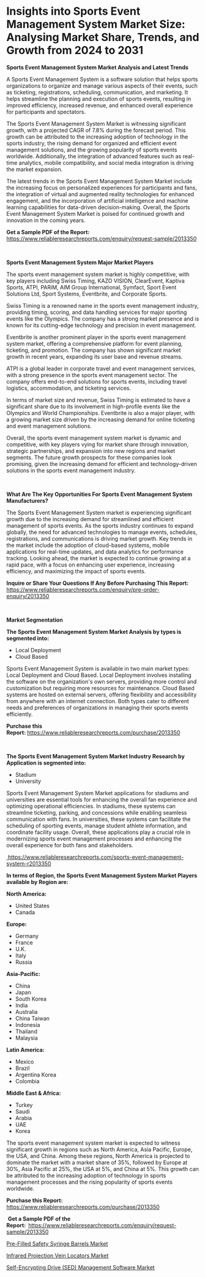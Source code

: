 <p><h1>Insights into Sports Event Management System Market Size: Analysing Market Share, Trends, and Growth from 2024 to 2031</h1></p><p><strong>Sports Event Management System Market Analysis and Latest Trends</strong></p>
<p><p>A Sports Event Management System is a software solution that helps sports organizations to organize and manage various aspects of their events, such as ticketing, registrations, scheduling, communication, and marketing. It helps streamline the planning and execution of sports events, resulting in improved efficiency, increased revenue, and enhanced overall experience for participants and spectators.</p><p>The Sports Event Management System Market is witnessing significant growth, with a projected CAGR of 7.8% during the forecast period. This growth can be attributed to the increasing adoption of technology in the sports industry, the rising demand for organized and efficient event management solutions, and the growing popularity of sports events worldwide. Additionally, the integration of advanced features such as real-time analytics, mobile compatibility, and social media integration is driving the market expansion.</p><p>The latest trends in the Sports Event Management System Market include the increasing focus on personalized experiences for participants and fans, the integration of virtual and augmented reality technologies for enhanced engagement, and the incorporation of artificial intelligence and machine learning capabilities for data-driven decision-making. Overall, the Sports Event Management System Market is poised for continued growth and innovation in the coming years.</p></p>
<p><strong>Get a Sample PDF of the Report:&nbsp;</strong> <a href="https://www.reliableresearchreports.com/enquiry/request-sample/2013350">https://www.reliableresearchreports.com/enquiry/request-sample/2013350</a></p>
<p>&nbsp;</p>
<p><strong>Sports Event Management System Major Market Players</strong></p>
<p><p>The sports event management system market is highly competitive, with key players including Swiss Timing, KAZO VISION, ClearEvent, Kaptiva Sports, ATPI, PARiM, AIM Group International, Symfact, Sport Event Solutions Ltd, Sport Systems, Eventbrite, and Corporate Sports.</p><p>Swiss Timing is a renowned name in the sports event management industry, providing timing, scoring, and data handling services for major sporting events like the Olympics. The company has a strong market presence and is known for its cutting-edge technology and precision in event management.</p><p>Eventbrite is another prominent player in the sports event management system market, offering a comprehensive platform for event planning, ticketing, and promotion. The company has shown significant market growth in recent years, expanding its user base and revenue streams.</p><p>ATPI is a global leader in corporate travel and event management services, with a strong presence in the sports event management sector. The company offers end-to-end solutions for sports events, including travel logistics, accommodation, and ticketing services.</p><p>In terms of market size and revenue, Swiss Timing is estimated to have a significant share due to its involvement in high-profile events like the Olympics and World Championships. Eventbrite is also a major player, with a growing market size driven by the increasing demand for online ticketing and event management solutions.</p><p>Overall, the sports event management system market is dynamic and competitive, with key players vying for market share through innovation, strategic partnerships, and expansion into new regions and market segments. The future growth prospects for these companies look promising, given the increasing demand for efficient and technology-driven solutions in the sports event management industry.</p></p>
<p>&nbsp;</p>
<p><strong>What Are The Key Opportunities For Sports Event Management System Manufacturers?</strong></p>
<p><p>The Sports Event Management System market is experiencing significant growth due to the increasing demand for streamlined and efficient management of sports events. As the sports industry continues to expand globally, the need for advanced technologies to manage events, schedules, registrations, and communications is driving market growth. Key trends in the market include the adoption of cloud-based systems, mobile applications for real-time updates, and data analytics for performance tracking. Looking ahead, the market is expected to continue growing at a rapid pace, with a focus on enhancing user experience, increasing efficiency, and maximizing the impact of sports events.</p></p>
<p><strong>Inquire or Share Your Questions If Any Before Purchasing This Report:</strong> <a href="https://www.reliableresearchreports.com/enquiry/pre-order-enquiry/2013350">https://www.reliableresearchreports.com/enquiry/pre-order-enquiry/2013350</a></p>
<p>&nbsp;</p>
<p><strong>Market Segmentation</strong></p>
<p><strong>The Sports Event Management System Market Analysis by types is segmented into:</strong></p>
<p><ul><li>Local Deployment</li><li>Cloud Based</li></ul></p>
<p><p>Sports Event Management System is available in two main market types: Local Deployment and Cloud Based. Local Deployment involves installing the software on the organization's own servers, providing more control and customization but requiring more resources for maintenance. Cloud Based systems are hosted on external servers, offering flexibility and accessibility from anywhere with an internet connection. Both types cater to different needs and preferences of organizations in managing their sports events efficiently.</p></p>
<p><strong>Purchase this Report:&nbsp;</strong><a href="https://www.reliableresearchreports.com/purchase/2013350">https://www.reliableresearchreports.com/purchase/2013350</a></p>
<p>&nbsp;</p>
<p><strong>The Sports Event Management System Market Industry Research by Application is segmented into:</strong></p>
<p><ul><li>Stadium</li><li>University</li></ul></p>
<p><p>Sports Event Management System Market applications for stadiums and universities are essential tools for enhancing the overall fan experience and optimizing operational efficiencies. In stadiums, these systems can streamline ticketing, parking, and concessions while enabling seamless communication with fans. In universities, these systems can facilitate the scheduling of sporting events, manage student athlete information, and coordinate facility usage. Overall, these applications play a crucial role in modernizing sports event management processes and enhancing the overall experience for both fans and stakeholders.</p></p>
<p><a href="https://www.reliableresearchreports.com/sports-event-management-system-r2013350">&nbsp;https://www.reliableresearchreports.com/sports-event-management-system-r2013350</a></p>
<p><strong>In terms of Region, the Sports Event Management System Market Players available by Region are:</strong></p>
<p>
    <p> <strong> North America: </strong>
        <ul>
            <li>United States</li>
            <li>Canada</li>
        </ul>
        </p> 
    <p> <strong> Europe: </strong>
        <ul>
            <li>Germany</li>
            <li>France</li>
            <li>U.K.</li>
            <li>Italy</li>
            <li>Russia</li>
        </ul>
        </p> 
    <p> <strong> Asia-Pacific: </strong>
        <ul>
            <li>China</li>
            <li>Japan</li>
            <li>South Korea</li>
            <li>India</li>
            <li>Australia</li>
            <li>China Taiwan</li>
            <li>Indonesia</li>
            <li>Thailand</li>
            <li>Malaysia</li>
        </ul>
        </p> 
    <p> <strong> Latin America: </strong>
        <ul>
            <li>Mexico</li>
            <li>Brazil</li>
            <li>Argentina Korea</li>
            <li>Colombia</li>
        </ul>
        </p> 
    <p> <strong> Middle East & Africa: </strong>
        <ul>
            <li>Turkey</li>
            <li>Saudi</li>
            <li>Arabia</li>
            <li>UAE</li>
            <li>Korea</li>
        </ul>
    </p>
    </p>
<p><p>The sports event management system market is expected to witness significant growth in regions such as North America, Asia Pacific, Europe, the USA, and China. Among these regions, North America is projected to dominate the market with a market share of 35%, followed by Europe at 30%, Asia Pacific at 25%, the USA at 5%, and China at 5%. This growth can be attributed to the increasing adoption of technology in sports management processes and the rising popularity of sports events worldwide.</p></p>
<p><strong>Purchase this Report: </strong><a href="https://www.reliableresearchreports.com/purchase/2013350">https://www.reliableresearchreports.com/purchase/2013350</a></p>
<p>&nbsp;<strong>Get a Sample PDF of the Report:&nbsp;&nbsp;</strong><a href="https://www.reliableresearchreports.com/enquiry/request-sample/2013350">https://www.reliableresearchreports.com/enquiry/request-sample/2013350</a></p>
<p><strong></strong></p>
<p><p><a href="https://www.linkedin.com/pulse/pre-filled-safety-syringe-barrels-market-trends-analysis-forecasted-v3eif?trackingId=tENdkUWvdHpSRut0XwzDJA%3D%3D">Pre-Filled Safety Syringe Barrels Market</a></p><p><a href="https://www.linkedin.com/pulse/infrared-projection-vein-locators-market-size-outlook-forecast-gphzf?trackingId=nU8PQqOADQWrqC1%2Fel9ulw%3D%3D">Infrared Projection Vein Locators Market</a></p><p><a href="https://www.linkedin.com/pulse/self-encrypting-drive-sed-management-software-market-insight-idfze">Self-Encrypting Drive (SED) Management Software Market</a></p></p>